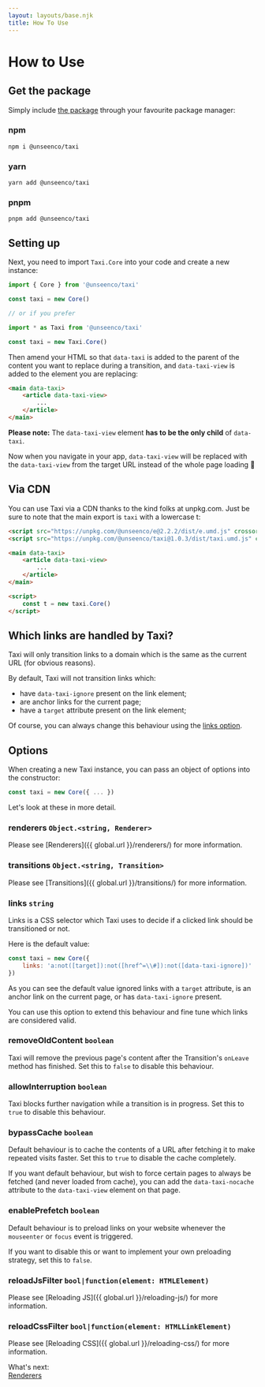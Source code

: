 ```yaml
---
layout: layouts/base.njk
title: How To Use
---
```

# How to Use
## Get the package

Simply include [the package](https://www.npmjs.com/package/@unseenco/taxi) through your favourite package manager:

### npm
```
npm i @unseenco/taxi
```

### yarn
```
yarn add @unseenco/taxi
```

### pnpm
```
pnpm add @unseenco/taxi
```

## Setting up
Next, you need to import `Taxi.Core` into your code and create a new instance:

```js
import { Core } from '@unseenco/taxi'

const taxi = new Core()

// or if you prefer

import * as Taxi from '@unseenco/taxi'

const taxi = new Taxi.Core()
```

Then amend your HTML so that `data-taxi` is added  to the parent of the content you want to replace during a transition, and `data-taxi-view` is added to the element you are replacing:


```html
<main data-taxi>
    <article data-taxi-view>
        ...
    </article>
</main>
```

**Please note:** The `data-taxi-view` element **has to be the only child** of `data-taxi`.


Now when you navigate in your app, `data-taxi-view` will be replaced with the `data-taxi-view` from the target URL instead of the whole page loading 🥳


## Via CDN
You can use Taxi via a CDN thanks to the kind folks at unpkg.com. Just be sure to note that the main export is `taxi` with a lowercase t:

```html
<script src="https://unpkg.com/@unseenco/e@2.2.2/dist/e.umd.js" crossorigin></script>
<script src="https://unpkg.com/@unseenco/taxi@1.0.3/dist/taxi.umd.js" crossorigin></script>

<main data-taxi>
    <article data-taxi-view>
        ...
    </article>
</main>

<script>
    const t = new taxi.Core()
</script>
```

## Which links are handled by Taxi?
Taxi will only transition links to a domain which is the same as the current URL (for obvious reasons).

By default, Taxi will not transition links which:

* have `data-taxi-ignore` present on the link element;
* are anchor links for the current page;
* have a `target` attribute present on the link element;

Of course, you can always change this behaviour using the [links option](#links-string).

## Options
When creating a new Taxi instance, you can pass an object of options into the constructor:

```js
const taxi = new Core({ ... })
```

Let's look at these in more detail.

### renderers `Object.<string, Renderer>`
Please see [Renderers]({{ global.url }}/renderers/) for more information.


### transitions `Object.<string, Transition>`
Please see [Transitions]({{ global.url }}/transitions/) for more information.

### links `string`
Links is a CSS selector which Taxi uses to decide if a clicked link should be transitioned or not.

Here is the default value:
```js
const taxi = new Core({ 
    links: 'a:not([target]):not([href^=\\#]):not([data-taxi-ignore])'
})
```

As you can see the default value ignored links with a `target` attribute, is an anchor link on the current page, or has `data-taxi-ignore` present.

You can use this option to extend this behaviour and fine tune which links are considered valid.


### removeOldContent `boolean`
Taxi will remove the previous page's content after the Transition's `onLeave` method has finished. Set this to `false` to disable this behaviour.

### allowInterruption `boolean`
Taxi blocks further navigation while a transition is in progress. Set this to `true` to disable this behaviour.


### bypassCache `boolean`
Default behaviour is to cache the contents of a URL after fetching it to make repeated visits faster. Set this to `true` to disable the cache completely.

If you want default behaviour, but wish to force certain pages to always be fetched (and never loaded from cache), you can add the `data-taxi-nocache` attribute to the `data-taxi-view` element on that page. 


### enablePrefetch `boolean`
Default behaviour is to preload links on your website whenever the `mouseenter` or `focus` event is triggered.

If you want to disable this or want to implement your own preloading strategy, set this to `false`.

### reloadJsFilter `bool|function(element: HTMLElement)`
Please see [Reloading JS]({{ global.url }}/reloading-js/) for more information.

### reloadCssFilter `bool|function(element: HTMLLinkElement)`
Please see [Reloading CSS]({{ global.url }}/reloading-css/) for more information.


<div class="border rounded-sm p-4 mt-16">
    <div class="text-sm mb-2 font-bold">What's next:</div>
    <div>
        <a href="{{ global.url }}/renderers/">Renderers</a>
    </div>
</div>